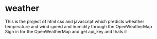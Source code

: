# weather

This is the project of html css and javascript which predicts wheather temperature and wind speed and humidity through the OpenWeatherMap
Sign in for the OpenWeatherMap and get api_key and thats it
